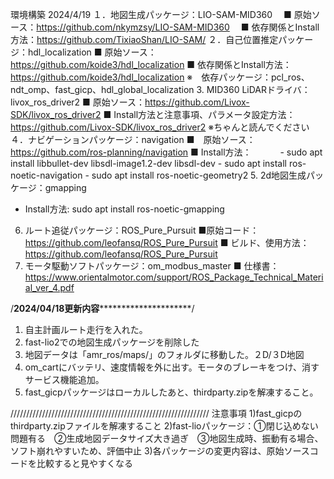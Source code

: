 
環境構築 2024/4/19
１．地図生成パッケージ：LIO-SAM-MID360
　■ 原始ソース：https://github.com/nkymzsy/LIO-SAM-MID360
　■ 依存関係とInstall方法：https://github.com/TixiaoShan/LIO-SAM/
２．自己位置推定パッケージ：hdl_localization
  ■ 原始ソース：https://github.com/koide3/hdl_localization
  ■ 依存関係とInstall方法：https://github.com/koide3/hdl_localization
  ※　依存パッケージ：pcl_ros、ndt_omp、fast_gicp、hdl_global_localization
3. MID360 LiDARドライバ：livox_ros_driver2
  ■ 原始ソース：https://github.com/Livox-SDK/livox_ros_driver2
  ■ Install方法と注意事項、パラメータ設定方法：https://github.com/Livox-SDK/livox_ros_driver2
    ※ちゃんと読んでください
４．ナビゲーションパッケージ：navigation
  ■　原始ソース：https://github.com/ros-planning/navigation
  ■ Install方法：
　　　- sudo apt install libbullet-dev libsdl-image1.2-dev libsdl-dev
     - sudo apt install ros-noetic-navigation
     - sudo apt install ros-noetic-geometry2
5. 2d地図生成パッケージ：gmapping
   - Install方法: sudo apt install ros-noetic-gmapping
6. ルート追従パッケージ：ROS_Pure_Pursuit
   ■原始コード：https://github.com/leofansq/ROS_Pure_Pursuit
   ■ ビルド、使用方法：https://github.com/leofansq/ROS_Pure_Pursuit
7. モータ駆動ソフトパッケージ：om_modbus_master
   ■ 仕様書：https://www.orientalmotor.com/support/ROS_Package_Technical_Material_ver_4.pdf

/************2024/04/18**更新内容*******************************/
1. 自主計画ルート走行を入れた。
2. fast-lio2での地図生成パッケージを削除した
3. 地図データは「amr_ros/maps/」のフォルダに移動した。２D/３D地図
4. om_cartにバッテリ、速度情報を外に出す。モータのブレーキをつけ、消すサービス機能追加。
5. fast_gicpパッケージはローカルしたあと、thirdparty.zipを解凍すること。
   
///////////////////////////////////////////////////////////////
注意事項
1)fast_gicpのthirdparty.zipファイルを解凍すること
2)fast-lioパッケージ：①閉じ込めない問題有る　②生成地図データサイズ大き過ぎ　③地図生成時、振動有る場合、ソフト崩れやすいため、評価中止
3)各パッケージの変更内容は、原始ソースコードを比較すると見やすくなる
